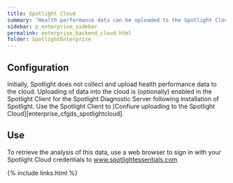```yaml
---
title: Spotlight Cloud
summary: "Health performance data can be uploaded to the Spotlight Cloud."
sidebar: p_enterprise_sidebar
permalink: enterprise_backend_cloud.html
folder: SpotlightEnterprise
---
```





## Configuration

Initially, Spotlight does not collect and upload health performance data to the cloud. Uploading of data into the cloud is (optionally) enabled in the Spotlight Client for the  Spotlight Diagnostic Server following installation of Spotlight. Use the Spotlight Client to [Confiure uploading to the Spotlight Cloud][enterprise_cfgds_spotlightcloud].

## Use

To retrieve the analysis of this data, use a web browser to sign in with your Spotlight Cloud credentials to www.spotlightessentials.com

{% include links.html %}
